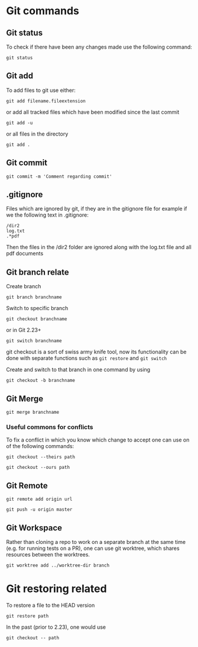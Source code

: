 # Git commands
## Git status
To check if there have been any changes made use the following command:

```
git status
```
## Git add
To add files to git use either:

```
git add filename.fileextension
```

or add all tracked files which have been modified since the last commit
```
git add -u
```
or all files in the directory

```
git add .
```
## Git commit

```
git commit -m 'Comment regarding commit'
```

## .gitignore

Files which are ignored by git, if they are in the gitignore file for example if we the following text in .gitignore:

```
/dir2
log.txt
.*pdf
```

Then the files in the /dir2 folder are ignored along with the log.txt file and all pdf documents

## Git branch relate

Create branch

```
git branch branchname
```

Switch to specific branch

```
git checkout branchname
```
or in Git 2.23+
```
git switch branchname
```
git checkout is a sort of swiss army knife tool, now its functionality can be done with separate functions such as `git restore` and `git switch`


Create and switch to that branch in one command by using
```
git checkout -b branchname
```

## Git Merge
```
git merge branchname
```
### Useful commons for conflicts

To fix a conflict in which you know which change to accept one can use on of the following commands:
```
git checkout --theirs path
```
```
git checkout --ours path
```

## Git Remote
```
git remote add origin url
```

```
git push -u origin master
```

## Git Workspace
Rather than cloning a repo to work on a separate branch at the same time (e.g. for running tests on a PR), one can use git worktree, which shares resources between the worktrees.

```
git worktree add ../worktree-dir branch
```

# Git restoring related 

To restore a file to the HEAD version
```
git restore path
```
In the past (prior to 2.23), one would use
```
git checkout -- path
```






